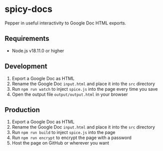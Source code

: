 # spicy-docs
Pepper in useful interactivity to Google Doc HTML exports.

## Requirements
- Node.js v18.11.0 or higher

## Development
1. Export a Google Doc as HTML
2. Rename the Google Doc `input.html` and place it into the `src` directory
3. Run `npm run watch` to inject `spice.js` into the page every time you save
4. Open the output file `output/output.html` in your browser

## Production
1. Export a Google Doc as HTML
2. Rename the Google Doc `input.html` and place it into the `src` directory
3. Run `npm run build` to inject `spice.js` into the page
4. Run `npm run encrypt` to encrypt the page with a password
5. Host the page on GitHub or wherever you want

